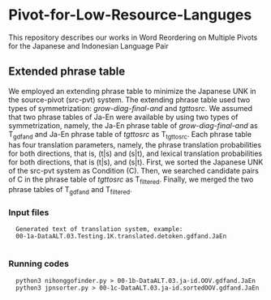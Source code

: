 # Pivot-for-Low-Resource-Languges
This repository describes our works in Word Reordering on Multiple Pivots for the Japanese and Indonesian Language Pair 

## Extended phrase table
We employed an extending phrase table to minimize the Japanese UNK in the source-pivot (src-pvt) system. The extending phrase table used two types of symmetrization: *grow-diag-final-and* and *tgttosrc*. We assumed that two phrase tables of Ja-En were available by using two types of symmetrization, namely, the Ja-En phrase table of *grow-diag-final-and* as T<sub>gdfand</sub> and Ja-En phrase table of *tgttosrc* as T<sub>tgttosrc</sub>. Each phrase table has four translation parameters, namely, the phrase translation probabilities for both directions, that is, (t|s) and (s|t), and lexical translation probabilities for both directions, that is (t|s), and (s|t). First, we sorted the Japanese UNK of the src-pvt system as Condition (C). Then, we searched candidate pairs of C in the phrase table of *tgttosrc* as T<sub>filtered</sub>. Finally, we merged the two phrase tables of T<sub>gdfand</sub> and T<sub>filtered</sub>. 

### Input files
```
  Generated text of translation system, example:
  00-1a-DataALT.03.Testing.1K.translated.detoken.gdfand.JaEn
  
```

### Running codes

```
  python3 nihonggofinder.py > 00-1b-DataALT.03.ja-id.OOV.gdfand.JaEn
  python3 jpnsorter.py > 00-1c-DataALT.03.ja-id.sortedOOV.gdfand.JaEn

```
